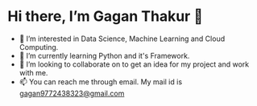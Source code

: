  #  Hi there, I’m Gagan Thakur 👋
- 👀 I’m interested in Data Science, Machine Learning and Cloud Computing.
- 🌱 I’m currently learning Python and it's Framework.
- 💞️ I’m looking to collaborate on to get an idea for my project and work with me.
- 📫 You can reach me through email. My mail id is gagan9772438323@gmail.com 

<!---
Gagan1612/Gagan1612 is a ✨ special ✨ repository because its `README.md` (this file) appears on your GitHub profile.
You can click the Preview link to take a look at your changes.
--->
